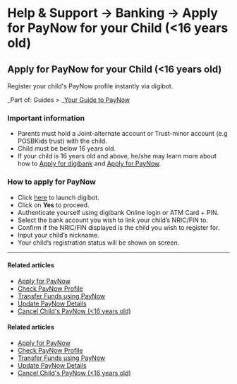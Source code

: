 # Help & Support -> Banking -> Apply for PayNow for your Child (<16 years old)

## Apply for PayNow for your Child (<16 years old)

Register your child's PayNow profile instantly via digibot.

_Part of: Guides > _[Your Guide to PayNow](https://www.dbs.com.sg/personal/support/guide-paynow.html)

  


### Important information

  * Parents must hold a Joint-alternate account or Trust-minor account (e.g POSBKids trust) with the child.
  * Child must be below 16 years old. 
  * If your child is 16 years old and above, he/she may learn more about how to [Apply for digibank](https://www.dbs.com.sg/personal/support/bank-ibanking-application.html) and [Apply for PayNow](https://www.dbs.com.sg/personal/support/bank-ssb-paynow-register-profile.html).



### How to apply for PayNow

  * Click [here](https://chatbanking.dbs.com/mbsg/GCE/X500) to launch digibot.
  * Click on **Yes** to proceed.
  * Authenticate yourself using digibank Online login or ATM Card + PIN.
  * Select the bank account you wish to link your child’s NRIC/FIN to.
  * Confirm if the NRIC/FIN displayed is the child you wish to register for.
  * Input your child’s nickname.
  * Your child’s registration status will be shown on screen.



* * *

#### Related articles

  * [Apply for PayNow](https://www.dbs.com.sg/personal/support/bank-ssb-paynow-register-profile.html)
  * [Check PayNow Profile](https://www.dbs.com.sg/personal/support/bank-ssb-paynow-check-profile.html)
  * [Transfer Funds using PayNow](https://www.dbs.com.sg/personal/support/bank-local-funds-transfer-paynow-transfer.html)
  * [Update PayNow Details](https://www.dbs.com.sg/personal/support/bank-ssb-paynow-amend-profile.html)
  * [Cancel Child's PayNow (<16 years old)](https://www.dbs.com.sg/personal/support/bank-ssb-paynow-deregister-child-profile.html)



#### Related articles

  * [Apply for PayNow](https://www.dbs.com.sg/personal/support/bank-ssb-paynow-register-profile.html)
  * [Check PayNow Profile](https://www.dbs.com.sg/personal/support/bank-ssb-paynow-check-profile.html)
  * [Transfer Funds using PayNow](https://www.dbs.com.sg/personal/support/bank-local-funds-transfer-paynow-transfer.html)
  * [Update PayNow Details](https://www.dbs.com.sg/personal/support/bank-ssb-paynow-amend-profile.html)
  * [Cancel Child's PayNow (<16 years old)](https://www.dbs.com.sg/personal/support/bank-ssb-paynow-deregister-child-profile.html)


